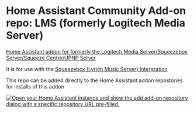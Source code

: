 # Home Assistant Community Add-on repo: LMS (formerly Logitech Media Server)
[Home Assistant addon for formerly the Logitech Media Server/Squeezebox Server/Squeeze Centre/UPNP Server](https://github.com/pssc/ha-addon-lms/tree/master/lms)

It is for use with the [Squeezebox (Lyrion Music Server) Intergration](https://www.home-assistant.io/integrations/squeezebox/)

This repo can be added directly to the Home Assistant addon repostories for installs of this addon

[![Open your Home Assistant instance and show the add add-on repository dialog with a specific repository URL pre-filled.](https://my.home-assistant.io/badges/supervisor_add_addon_repository.svg)](https://my.home-assistant.io/redirect/supervisor_add_addon_repository/?repository_url=https%3A%2F%2Fgithub.com%2Fpssc%2Fha-addon-lms%2F)
